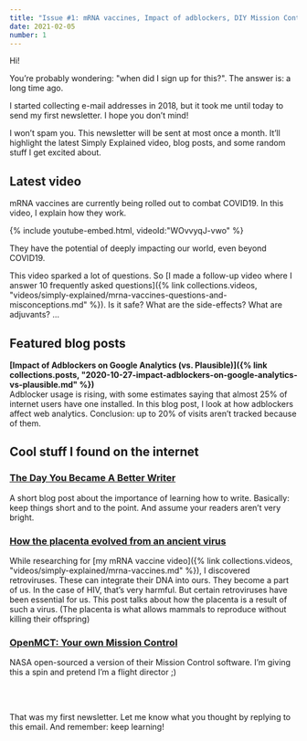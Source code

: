 ```yaml
---
title: "Issue #1: mRNA vaccines, Impact of adblockers, DIY Mission Control"
date: 2021-02-05
number: 1
---
```


Hi!

You’re probably wondering: "when did I sign up for this?". The answer is: a long time ago.

I started collecting e-mail addresses in 2018, but it took me until today to send my first newsletter. I hope you don’t mind!

I won’t spam you. This newsletter will be sent at most once a month. It’ll highlight the latest Simply Explained video, blog posts, and some random stuff I get excited about.


## Latest video
mRNA vaccines are currently being rolled out to combat COVID19. In this video, I explain how they work.

{% include youtube-embed.html, videoId:"WOvvyqJ-vwo" %}

They have the potential of deeply impacting our world, even beyond COVID19.

This video sparked a lot of questions. So [I made a follow-up video where I answer 10 frequently asked questions]({% link collections.videos, "videos/simply-explained/mrna-vaccines-questions-and-misconceptions.md" %}). Is it safe? What are the side-effects? What are adjuvants? …

## Featured blog posts

**[Impact of Adblockers on Google Analytics (vs. Plausible)]({% link collections.posts, "2020-10-27-impact-adblockers-on-google-analytics-vs-plausible.md" %})**  
Adblocker usage is rising, with some estimates saying that almost 25% of internet users have one installed.
In this blog post, I look at how adblockers affect web analytics. Conclusion: up to 20% of visits aren’t tracked because of them.

## Cool stuff I found on the internet

### [The Day You Became A Better Writer](https://dilbertblog.typepad.com/the_dilbert_blog/2007/06/the_day_you_bec.html?utm_campaign=newsletter_20210517&utm_medium=email&utm_source=Revue%20newsletter)
A short blog post about the importance of learning how to write. Basically: keep things short and to the point. And assume your readers aren’t very bright.

### [How the placenta evolved from an ancient virus](https://dilbertblog.typepad.com/the_dilbert_blog/2007/06/the_day_you_bec.html?utm_campaign=newsletter_20210517&utm_medium=email&utm_source=Revue%20newsletter)
While researching for [my mRNA vaccine video]({% link collections.videos, "videos/simply-explained/mrna-vaccines.md" %}), I discovered retroviruses. These can integrate their DNA into ours. They become a part of us. In the case of HIV, that’s very harmful. But certain retroviruses have been essential for us. This post talks about how the placenta is a result of such a virus. (The placenta is what allows mammals to reproduce without killing their offspring)

### [OpenMCT: Your own Mission Control](https://dilbertblog.typepad.com/the_dilbert_blog/2007/06/the_day_you_bec.html?utm_campaign=newsletter_20210517&utm_medium=email&utm_source=Revue%20newsletter)
NASA open-sourced a version of their Mission Control software. I’m giving this a spin and pretend I’m a flight director ;)

<br><br>

That was my first newsletter. Let me know what you thought by replying to this email. And remember: keep learning!